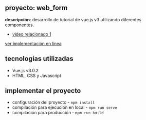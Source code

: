 ## proyecto: web_form

**descripción**: desarrollo de tutorial de vue.js v3 utilizando diferentes componentes.

- [video relacionado 1](https://www.youtube.com/watch?v=ixOcve5PX-Q&list=PL4cUxeGkcC9hYYGbV60Vq3IXYNfDk8At1&index=7)

[ver implementación en línea](#)

## tecnologías utilizadas

- Vue.js v3.0.2
- HTML, CSS y Javascript

## implementar el proyecto

- configuración del proyecto - `npm install`
- compilación para ejecución en local - `npm run serve`
- compilación para producción - `npm run build`